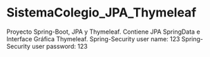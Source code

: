 # SistemaColegio_JPA_Thymeleaf
Proyecto Spring-Boot, JPA y Thymeleaf. Contiene JPA SpringData e Interface Gráfica Thymeleaf.
Spring-Security user name: 123
Spring-Security user password: 123
